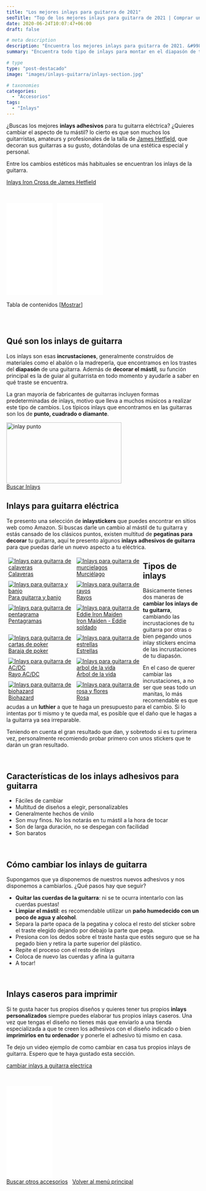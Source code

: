 ```yaml
---
title: "Los mejores inlays para guitarra de 2021"
seoTitle: "Top de los mejores inlays para guitarra de 2021 | Comprar una Guitarra"
date: 2020-06-24T10:07:47+06:00
draft: false

# meta description
description: "Encuentra los mejores inlays para guitarra de 2021. &#9989; Compra el Eddie de Iron Maiden, el rayo de AC/DC y muchos más"
summary: "Encuentra todo tipo de inlays para montar en el diapasón de tu instrumento. Tienes decenas de diseños a elegir."

# type
type: "post-destacado"
image: "images/inlays-guitarra/inlays-section.jpg"

# taxonomies
categories: 
  - "Accesorios"
tags:
  - "Inlays"
---
```


¿Buscas los mejores **inlays adhesivos** para tu guitarra eléctrica? ¿Quieres cambiar el aspecto de tu mástil? lo cierto es 
que son muchos los guitarristas, amateurs y profesionales de la talla de <a href="/james-hetfield">James Hetfield</a>, que decoran sus guitarras a su gusto, dotándolas de una estética especial y personal.

Entre los cambios estéticos más habituales se encuentran los inlays de la guitarra.

<div>
	<a href="https://amzn.to/3n1shXc" class="btn btn-outline-primary" rel="nofollow noopener noreferrer" target="_blank">Inlays Iron Cross de James Hetfield</a>
</div>

&nbsp;

<iframe style="width:120px;height:240px;" marginwidth="0" marginheight="0" scrolling="no" frameborder="0" src="//rcm-eu.amazon-adsystem.com/e/cm?lt1=_blank&bc1=000000&IS2=1&bg1=FFFFFF&fc1=000000&lc1=0000FF&t=guitar-inlays-21&language=es_ES&o=30&p=8&l=as4&m=amazon&f=ifr&ref=as_ss_li_til&asins=B08915SYC9&linkId=a81f0c492a3967e1371dffe396a46c89"></iframe>
&nbsp;
<iframe style="width:120px;height:240px;" marginwidth="0" marginheight="0" scrolling="no" frameborder="0" src="//rcm-eu.amazon-adsystem.com/e/cm?lt1=_blank&bc1=000000&IS2=1&bg1=FFFFFF&fc1=000000&lc1=0000FF&t=guitar-inlays-21&language=es_ES&o=30&p=8&l=as4&m=amazon&f=ifr&ref=as_ss_li_til&asins=B07L64QWDT&linkId=33bf066e31d446c6d143c8f8876bf473"></iframe>

<div id="toc_container" class="toc_light_blue no_bullets" style="width: auto; display: table;">
  <p class="toc_title">Tabla de contenidos 
    <span class="toc_toggle">[<a id="toggle-link" href="javascript:void(0);" onclick="javascript:changeTocVisibility();">Mostrar</a>]</span>
  </p>
  <ul id="toc-list" class="toc_list" style="display: none;">
    <li><a href="#qué-son-los-inlays-de-guitarra"><span class="toc_number toc_depth_1">1</span> Qué son los inlays de guitarra&nbsp;</a></li>
    <li>
      <a href="#inlays-para-guitarra-eléctrica">
        <span class="toc_number toc_depth_1">2</span> Inlays para guitarra eléctrica
      </a>
    </li>
    <li><a href="#tipos-de-inlays"><span class="toc_number toc_depth_1">3</span> Tipos de inlays&nbsp;</a></li>
    <li><a href="#características-de-los-inlays-adhesivos-para-guitarra"><span class="toc_number toc_depth_1">4</span> Características de los inlays adhesivos para guitarra&nbsp;</a></li>
    <li><a href="#cómo-cambiar-los-inlays-de-guitarra"><span class="toc_number toc_depth_1">5</span> Cómo cambiar los inlays de guitarra&nbsp;</a></li>
    <li><a href="#inlays-caseros-para-imprimir"><span class="toc_number toc_depth_1">6</span> Inlays caseros para imprimir&nbsp;</a></li>
  </ul>
</div>

&nbsp;

## Qué son los inlays de guitarra

Los inlays son esas **incrustaciones**, generalmente construídos de materiales como el abalón o la madreperla, que encontramos 
en los trastes del **diapasón** de una guitarra. 
Además de **decorar el mástil**, su función principal es la de guiar al guitarrista en todo momento y ayudarle a saber 
en qué traste se encuentra.

La gran mayoría de fabricantes de guitarras incluyen formas predeterminadas de inlays, motivo que lleva a muchos músicos a realizar
este tipo de cambios. Los típicos inlays que encontramos en las guitarras son los de **punto, cuadrado o diamante**.

<div><img src="../../images/inlays-guitarra/inlays-punto.jpg" alt="inlay punto" width="300" height="159"></div>

<div>
	<a href="https://amzn.to/3atLnQu" class="btn btn-outline-primary" rel="nofollow noopener noreferrer" target="_blank">Buscar Inlays</a>
</div>

## Inlays para guitarra eléctrica

Te presento una selección de **inlaystickers** que puedes encontrar en sitios web como Amazon. 
Si buscas darle un cambio al mástil de tu guitarra y estás cansado de los clásicos puntos, existen multitud de **pegatinas 
para decorar** tu guitarra, aquí te presento algunos **inlays adhesivos de guitarra** para que puedas darle un nuevo aspecto a tu eléctrica.

<div class="row">
      <div class="column" style="float: left; width: 33.33%; padding: 5px;">
        <a href="https://amzn.to/2PbjJAA" rel="nofollow noopener noreferrer" target="_blank">
          <img src="../../images/inlays-guitarra/inlays-calavera.jpg" alt="Inlays para guitarra de calaveras">
          <figcaption>Calaveras</figcaption>
        </a>
      </div>
      <div class="column" style="float: left; width: 33.33%; padding: 5px;">
        <a href="https://amzn.to/2QKdu6U" rel="nofollow noopener noreferrer" target="_blank">
          <img src="../../images/inlays-guitarra/inlays-murcielago.jpg" alt="Inlays para guitarra de murcielagos">
          <figcaption>Murciélago</figcaption>
        </a>
      </div>
      <div class="column" style="float: left; width: 33.33%; padding: 5px;">
        <a href="https://amzn.to/3tCtvKL" rel="nofollow noopener noreferrer" target="_blank">
          <img src="../../images/inlays-guitarra/inlays-guitarra-banjo.jpg" alt="Inlays para guitarra y banjo">
          <figcaption>Para guitarra y banjo</figcaption>
        </a>
      </div>
      <div class="column" style="float: left; width: 33.33%; padding: 5px;">
        <a href="https://amzn.to/3eiwotR" rel="nofollow noopener noreferrer" target="_blank">
          <img src="../../images/inlays-guitarra/inlays-rayo.jpg" alt="Inlays para guitarra de rayos">
          <figcaption>Rayos</figcaption>
        </a>
      </div>
      <div class="column" style="float: left; width: 33.33%; padding: 5px;">
        <a href="https://amzn.to/32uy0uW" rel="nofollow noopener noreferrer" target="_blank">
          <img src="../../images/inlays-guitarra/inlays-pentagrama.jpg" alt="Inlays para guitarra de pentagrama">
          <figcaption>Pentagramas</figcaption>
        </a>
      </div>
      <div class="column" style="float: left; width: 33.33%; padding: 5px;">
        <a href="https://amzn.to/3tFGZ8I" rel="nofollow noopener noreferrer" target="_blank">
          <img src="../../images/inlays-guitarra/inlays-eddie-iron-maiden.jpg" alt="Inlays para guitarra de Eddie Iron Maiden">
          <figcaption>Iron Maiden - Eddie soldado</figcaption>
        </a>
      </div>
      <div class="column" style="float: left; width: 33.33%; padding: 5px;">
        <a href="https://amzn.to/32wehey" rel="nofollow noopener noreferrer" target="_blank">
          <img src="../../images/inlays-guitarra/inlays-poker.jpg" alt="Inlays para guitarra de cartas de poker">
          <figcaption>Baraja de poker</figcaption>
        </a>
      </div>
      <div class="column" style="float: left; width: 33.33%; padding: 5px;">
        <a href="https://amzn.to/3sBAXEC" rel="nofollow noopener noreferrer" target="_blank">
          <img src="../../images/inlays-guitarra/inlays-estrellas.jpg" alt="Inlays para guitarra de estrellas">
          <figcaption>Estrellas</figcaption>
        </a>
      </div>
      <div class="column" style="float: left; width: 33.33%; padding: 5px;">
        <a href="https://amzn.to/3tFH7Fe" rel="nofollow noopener noreferrer" target="_blank">
          <img src="../../images/inlays-guitarra/inlays-rayo-acdc.jpg" alt="Inlays para guitarra de AC/DC">
          <figcaption>Rayo AC/DC</figcaption>
        </a>
      </div>
      <div class="column" style="float: left; width: 33.33%; padding: 5px;">
        <a href="https://amzn.to/2Qhpo8F" rel="nofollow noopener noreferrer" target="_blank">
          <img src="../../images/inlays-guitarra/inlays-arbol-vida.jpg" alt="Inlays para guitarra de arbol de la vida">
          <figcaption>Árbol de la vida</figcaption>
        </a>
      </div>
      <div class="column" style="float: left; width: 33.33%; padding: 5px;">
        <a href="https://amzn.to/3aoNqFw" rel="nofollow noopener noreferrer" target="_blank">
          <img src="../../images/inlays-guitarra/inlays-biohazard.jpg" alt="Inlays para guitarra de biohazard">
          <figcaption>Biohazard</figcaption>
        </a>
      </div>
      <div class="column" style="float: left; width: 33.33%; padding: 5px;">
        <a href="https://amzn.to/2Qifi7w" rel="nofollow noopener noreferrer" target="_blank">
          <img src="../../images/inlays-guitarra/inlays-rosa-flor.jpg" alt="Inlays para guitarra de rosa y flores">
          <figcaption>Rosa</figcaption>
        </a>
      </div>
    </div>
    
## Tipos de inlays

Básicamente tienes dos maneras de **cambiar los inlays de tu guitarra**, cambiando las incrustaciones de tu guitarra por otras
o bien pegando unos inlay stickers encima de las incrustaciones de tu diapasón.

En el caso de querer cambiar las incrustaciones, a no ser que seas todo un manitas, lo más recomendable es que
acudas a un **luthier** a que te haga un presupuesto para el cambio. Si lo intentas por ti mismo y te queda mal, es posible que
el daño que le hagas a la guitarra ya sea irreparable.

Teniendo en cuenta el gran resultado que dan, y sobretodo si es tu primera vez, personalmente recomiendo probar primero
con unos stickers que te darán un gran resultado.

&nbsp;

## Características de los inlays adhesivos para guitarra

* Fáciles de cambiar
* Multitud de diseños a elegir, personalizables
* Generalmente hechos de vinilo
* Son muy finos. No los notarás en tu mástil a la hora de tocar
* Son de larga duración, no se despegan con facilidad
* Son baratos

&nbsp;

## Cómo cambiar los inlays de guitarra

Supongamos que ya disponemos de nuestros nuevos adhesivos y nos disponemos a cambiarlos. ¿Qué pasos hay que seguir?

* **Quitar las cuerdas de la guitarra**: ni se te ocurra intentarlo con las cuerdas puestas!
* **Limpiar el mástil**: es recomendable utilizar un **paño humedecido con un poco de agua y alcohol**.
* Separa la parte opaca de la pegatina y coloca el resto del sticker sobre el traste elegido dejando por debajo la parte que pega.
* Presiona con los dedos sobre el traste hasta que estés seguro que se ha pegado bien y retira la parte superior del plástico.
* Repite el proceso con el resto de inlays
* Coloca de nuevo las cuerdas y afina la guitarra
* A tocar!

&nbsp;

## Inlays caseros para imprimir

Si te gusta hacer tus propios diseños y quieres tener tus propios **inlays personalizados** siempre puedes elaborar tus propios 
inlays caseros. Una vez que tengas el diseño no tienes más que enviarlo a una tienda especializada a que te creen los adhesivos
con el diseño indicado o bien **imprimirlos en tu ordenador** y ponerle el adhesivo tú mismo en casa.

Te dejo un video ejemplo de como cambiar en casa tus propios inlays de guitarra. Espero que te haya gustado esta sección.

<a href="https://www.youtu.be/_OMFQYqJRXg" class="lazy-youtube-embed">cambiar inlays a guitarra electrica</a>

&nbsp;

<iframe style="width:120px;height:240px;" marginwidth="0" marginheight="0" scrolling="no" frameborder="0" src="//rcm-eu.amazon-adsystem.com/e/cm?lt1=_blank&bc1=000000&IS2=1&bg1=FFFFFF&fc1=000000&lc1=0000FF&t=guitar-inlays-21&language=es_ES&o=30&p=8&l=as4&m=amazon&f=ifr&ref=as_ss_li_til&asins=B07HGG2Y99&linkId=1aa2ce796a62e43bdecf3b00334e369b"></iframe>

<div>
<a href="/categories/accesorios" class="btn btn-outline-primary">Buscar otros accesorios</a>&nbsp;&nbsp;
<a href="/" class="btn btn-outline-primary">Volver al menú principal</a>
</div>
